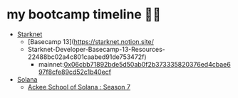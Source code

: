 # my bootcamp timeline 👷‍♂️

- [Starknet](https://www.starknet.io/)
  - [Basecamp 13](https://starknet.notion.site/
  - Starknet-Developer-Basecamp-13-Resources-22488bc02a4c801caabed91de753472f)
    - mainnet:[0x06cbb71892bde5d50ab0f2b373335820376ed4cbae697f8cfe89cd52c1b40ecf](https://voyager.online/contract/0x06cbb71892bde5d50ab0f2b373335820376ed4cbae697f8cfe89cd52c1b40ecf)
- [Solana](https://solana.com/)
  - [Ackee School of Solana : Season 7](https://ackee.xyz/school-of-solana)
